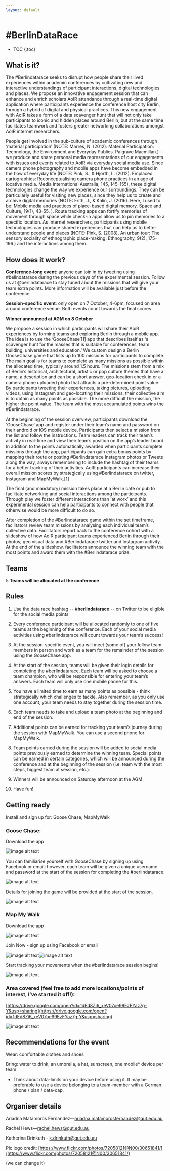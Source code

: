```yaml
---
layout: default
---
```


# #BerlinDataRace

* TOC
{:toc}

## What is it?

The #Berlindatarace seeks to disrupt how people share their lived experiences within academic conferences by cultivating new and interactive understandings of participant interactions, digital technologies and places.  We propose an innovative engagement session that can enhance and enrich scholars AoIR attendance through a real-time digital application where participants experience the conference host city Berlin, through a hybrid of digital and physical practices. This new engagement with AoIR takes a form of a data scavenger hunt that will not only take participants to iconic and hidden places around Berlin, but at the same time facilitates teamwork and fosters greater networking collaborations amongst AoIR internet researchers.

People get involved in the sub-culture of academic conferences through ‘material participation’ (NOTE:  Marres, N. (2012). Material Participation: Technology, the Environment and Everyday Publics. Palgrave Macmillan.)— we produce and share personal media representations of our engagements with issues and events related to AoIR via everyday social media use. Since camera phone photography and mobile apps have become embedded in the flow of everyday life (NOTE:  Pink, S., & Hjorth, L. (2012). Emplaced cartographies: Reconceptualising camera phone practices in an age of locative media. Media International Australia, 145, 145-155), these digital technologies change the way we experience our surroundings. They can be particularly useful for visiting new places, since they help us to create and archive digital memories (NOTE:  Frith, J., & Kalin, J. (2016). Here, I used to be: Mobile media and practices of place-based digital memory. Space and Culture, 19(1), 43-55. ). Route tracking apps can fortify memories of movement through space while check-in apps allow us to pin memories to a specific location. As Internet researchers, participants using mobile technologies can produce shared experiences that can help us to better understand people and places (NOTE:  Pink, S. (2008). An urban tour: The sensory sociality of ethnographic place-making. Ethnography, 9(2), 175-196.) and the interactions among them.

## How does it work?

**Conference-long event**: anyone can join in by tweeting using #belindatarace during the previous days of the experimental session. Follow us at @berlindatarace to stay tuned about the missions that will give your team extra points. More information will be available just before the conference.

**Session-specific event**: only open on 7 October, 4-6pm, focused on area around conference venue. Both events count towards the final scores

**Winner announced at AGM on 8 October**

We propose a session in which participants will share their AoiR experiences by forming teams and exploring Berlin through a mobile app.  The idea is to use the ‘GooseChase’[1] app that describes itself as ‘a scavenger hunt for the masses that is suitable for conferences, team building, universities and education.’ We custom design a Berlin GooseChase game that lists up to 100 missions for participants to complete. The main goal is for teams to complete as many missions as possible within the allocated time, typically around 1.5 hours. The missions stem from a mix of Berlin’s historical, architectural, artistic or pop culture themes that have a name, a description and can be a short answer, geo-location check in or a camera phone uploaded photo that attracts a pre-determined point value. By participants tweeting their experiences, taking pictures, uploading videos, using Instagram and geo-locating their missions, their collective aim is to obtain as many points as possible. The more difficult the mission, the higher the point value. The team with the most accumulated points wins the #Berlindatarace.

At the beginning of the session overview, participants download the ‘GooseChase’ app and register under their team’s name and password on their android or IOS mobile device. Participants then select a mission from the list and follow the instructions. Team leaders can track their team’s activity in real-time and view their team’s position on the app’s leader board. In addition to the points automatically awarded when participants complete missions through the app, participants can gain extra bonus points by mapping their route or posting #Berlindatarace Instagram photos or Tweets along the way, always remembering to include the hashtag of their teams for a better tracking of their activities. AoIR participants can increase their overall mission scores by strategically using #Berlindatarace on twitter, Instagram and MapMyWalk.[1]



The final (and mandatory) mission takes place at a Berlin café or pub to facilitate networking and social interactions among the participants. Through play we foster different interactions than ‘at work’ and this experimental session can help participants to connect with people that otherwise would be more difficult to do so.

After completion of the #Berlindatarace game within the set timeframe, facilitators review team missions by analysing each individual team’s collective data. Facilitators report back to the conference cohort with a slideshow of how AoIR participant teams experienced Berlin through their photos, geo visual data and #Berlindatarace twitter and Instagram activity. At the end of the slideshow, facilitators announce the winning team with the most points and award them with the #Berlindatarace prize.

## Teams

5 **Teams will be allocated at the conference**

## Rules

1. Use the data race hashtag -- #**berlindatarace** -- on Twitter to be eligible for the social media points

1. Every conference participant will be allocated randomly to one of five teams at the beginning of the conference. Each of your social media activities using #berlindatarace will count towards your team’s success!

2. At the session-specific event, you will meet (some of) your fellow team members in person and work as a team for the remainder of the session using the GooseChase app.

3. At the start of the session, teams will be given their login details for completing the #berlindatarace. Each team will be asked to choose a team champion, who will be responsible for entering your team’s answers. Each team will only use one mobile phone for this.

4. You have a limited time to earn as many points as possible - think strategically which challenges to tackle. Also remember, as you only use one account, your team needs to stay together during the session time.

5. Each team needs to take and upload a team photo at the beginning and end of the session.

6. Additional points can be earned for tracking your team’s journey during the session with MapMyWalk. You can use a second phone for MapMyWalk.

7. Team points earned during the session will be added to social media points previously earned to determine the winning team. Special points can be earned in certain categories, which will be announced during the conference and at the beginning of the session (i.e. team with the most steps, biggest team at session, etc.).

8. Winners will be announced on Saturday afternoon at the AGM.

9. Have fun!

## Getting ready

Install and sign up for: Goose Chase; MapMyWalk

### Goose Chase:

Download the app  

![image alt text](image_0.png)

You can familiarise yourself with GooseChase by signing up using Facebook or email; however, each team will be given a unique username and password at the start of the session for completing the #berlindatarace.

![image alt text](image_1.png)

Details for joining the game will be provided at the start of the session.

![image alt text](image_2.png)

### Map My Walk

Download the app

![image alt text](image_3.png)

Join Now - sign up using Facebook or email

![image alt text](image_4.png)![image alt text](image_5.png)

Start tracking your movements when the #berlindatarace session begins!

![image alt text](image_6.png)

### Area covered (feel free to add more locations/points of interest, I’ve started it off!):

[https://drive.google.com/open?id=1dEd8Zi6_xeV07oe99EzFYaz7g-Y&usp=sharing](https://drive.google.com/open?id=1dEd8Zi6_xeV07oe99EzFYaz7g-Y&usp=sharing)

![image alt text](image_7.png)

## Recommendations for the event

Wear: comfortable clothes and shoes

Bring: water to drink, an umbrella, a hat, sunscreen, one mobile* device per team

* Think about data-limits on your device before using it. It may be preferable to use a device belonging to a team-member with a German phone / plan / data-cap.

## Organiser details

Ariadna Matamoros Fernandez––[ariadna.matamorosfernandez@qut.edu.au](mailto:ariadna.matamorosfernandez@qut.edu.au)

Rachel Hews—[rachel.hews@qut.edu.au](mailto:rachel.hews@qut.edu.au)

Katherina Drinkuth - k.drinkuth@qut.edu.au

Pic logo credit: [https://www.flickr.com/photos/72058121@N00/30651841/](https://www.flickr.com/photos/72058121@N00/30651841/)

(we can change it)
